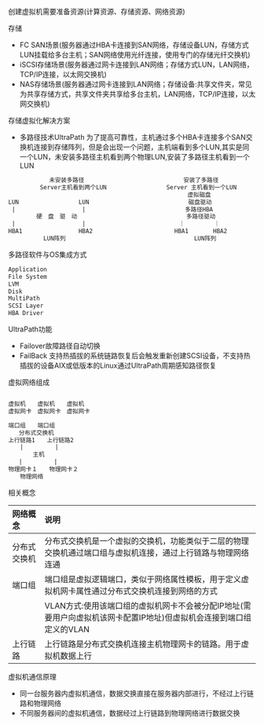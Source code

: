 创建虚拟机需要准备资源(计算资源、存储资源、网络资源)

存储　

- FC SAN场景(服务器通过HBA卡连接到SAN网络，存储设备LUN，存储方式LUN挂载给多台主机；SAN网络使用光纤连接，使用专门的存储光纤交换机)
- iSCSI存储场景(服务器通过网卡连接到LAN网络；存储方式LUN，LAN网络，TCP/IP连接，以太网交换机)
- NAS存储场景(服务器通过网卡连接到LAN网络；存储设备:共享文件夹，常见为共享存储方式，共享文件夹共享给多台主机，LAN网络，TCP/IP连接，以太网交换机)

存储虚拟化解决方案
- 多路径技术UltraPath 为了提高可靠性，主机通过多个HBA卡连接多个SAN交换机连接到存储阵列，但是会出现一个问题，主机端看到多个LUN,其实是同一个LUN，未安装多路径主机看到两个物理LUN,安装了多路径主机看到一个LUN

```txt
　　　　　　　未安装多路径　　　　　　　　　　　　　　　　　安装了多路径
         Server主机看到两个LUN                 Server 主机看到一个LUN
                                                   虚拟磁盘
LUN                 LUN　　　　　　　　　　　　　　　　　磁盘驱动
 |                   |　　　　　　　　　　　　　　　　　多路径HBA
        硬　盘　驱　动                               多路径驱动
 |                   |　　　　　　　　　　　　　　　　｜　　　　　｜
HBA1                HBA2　　　　　　　　　　　　　　HBA1       HBA2
          LUN阵列　　　　　　　　　　　　　　　　　　　　　　LUN阵列
```
多路径软件与OS集成方式
```txt
Application
File System
LVM
Disk
MultiPath
SCSI Layer
HBA Driver
```
UltraPath功能
- Failover故障路径自动切换
- FailBack 支持热插拔的系统链路恢复后会触发重新创建SCSI设备，不支持热插拔的设备AIX或低版本的Linux通过UltraPath周期感知路径恢复

虚拟网络组成

```txt

虚拟机　　虚拟机　　虚拟机
虚拟网卡　虚拟网卡　虚拟网卡

端口组　　端口组
   分布式交换机
上行链路1　　上行链路2
　　|         |
　　　  主机
   |         |
物理网卡１　　物理网卡２
　　物理网络
```

相关概念

|网络概念|说明|
|:---|:---|
|分布式交换机|分布式交换机是一个虚拟的交换机，功能类似于二层的物理交换机通过端口组与虚拟机连接，通过上行链路与物理网络连通|
|端口组|端口组是虚拟逻辑端口，类似于网络属性模板，用于定义虚拟机网卡属性通过分布式交换机连接到网络的方式|
||VLAN方式:使用该端口组的虚拟机网卡不会被分配IP地址(需要用户向虚拟机该网卡配置IP地址)但虚拟机会连接到端口组定义的VLAN|
|上行链路|上行链路是分布式交换机连接主机物理网卡的链路。用于虚拟机数据上行|

虚拟机通信原理

- 同一台服务器内虚拟机通信，数据交换直接在服务器内部进行，不经过上行链路和物理网络
- 不同服务器间的虚拟机通信，数据经过上行链路到物理网络进行数据交换